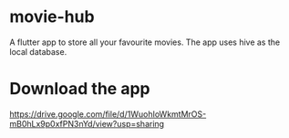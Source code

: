 # movie-hub

A flutter app to store all your favourite movies. The app uses hive as the local database.

# Download the app

https://drive.google.com/file/d/1WuohIoWkmtMrOS-mB0hLx9p0xfPN3nYd/view?usp=sharing
